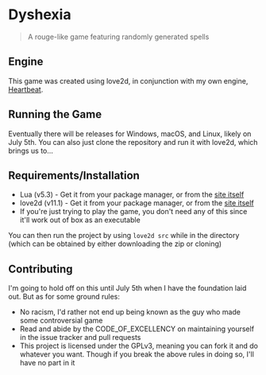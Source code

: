 # Dyshexia
> A rouge-like game featuring randomly generated spells

## Engine
This game was created using love2d, in conjunction with my own engine, [Heartbeat](https://github.com/taizweb/heartbeat).

## Running the Game
Eventually there will be releases for Windows, macOS, and Linux, likely on July 5th. You can also just clone the repository and run it with love2d, which brings us to...

## Requirements/Installation
* Lua (v5.3) - Get it from your package manager, or from the [site itself](https://www.lua.org/download.html)
* love2d (v11.1) - Get it from your package manager, or from the [site itself](https://love2d.org/)
* If you're just trying to play the game, you don't need any of this since it'll work out of box as an executable

You can then run the project by using `love2d src` while in the directory (which can be obtained by either downloading the zip or cloning)

## Contributing
I'm going to hold off on this until July 5th when I have the foundation laid out. But as for some ground rules:
* No racism, I'd rather not end up being known as the guy who made some controversial game
* Read and abide by the CODE_OF_EXCELLENCY on maintaining yourself in the issue tracker and pull requests
* This project is licensed under the GPLv3, meaning you can fork it and do whatever you want. Though if you break the above rules in doing so, I'll have no part in it
